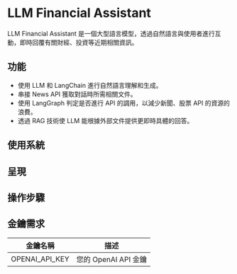 # LLM Financial Assistant 
LLM Financial Assistant 是一個大型語言模型，透過自然語言與使用者進行互動，即時回覆有關財經、投資等近期相關資訊。

## 功能
- 使用 LLM 和 LangChain 進行自然語言理解和生成。
- 串接 News API 獲取對話時所需相關文件。
- 使用 LangGraph 判定是否進行 API 的調用，以減少新聞、股票 API 的資源的浪費。
- 透過 RAG 技術使 LLM 能根據外部文件提供更即時具體的回答。

## 使用系統


## 呈現


## 操作步驟

## 金鑰需求
| 金鑰名稱 | 描述 |
| ------- | ---- |
| OPENAI_API_KEY | 您的 OpenAI API 金鑰 |
